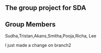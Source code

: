 ## The group project for SDA

## Group Members

Sudha,Tristan,Akans,Smitha,Pooja,Richa, Lee

I just made a change on branch2


